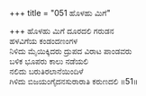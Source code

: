 +++
title = "051 ಹೊಳಹು ಮಿಗೆ"

+++
ಹೊಳಹು ಮಿಗೆ ದೂರದಲಿ ಗರುಡನ  
ಹಳವಿಗೆಯ ಕಂಡಂದಣಂಗಳ  
ನಿಳಿದು ಮೈಯಿಕ್ಕಿದರು ದ್ರುಪದ ವಿರಾಟ ಪಾಂಡವರು  
ಬಳಿಕ ಭೂಪರು ಕಾಲು ನಡೆಯಲಿ  
ನಲಿದು ಬರುತಿರಲಾನೆಯಿಂದಿಳೆ  
ಗಿಳಿದು ಬಿಜಯಂಗೈದನಸುರಾರಾತಿ ಕರುಣದಲಿ      ॥51॥